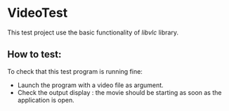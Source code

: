 VideoTest
==========

This test project use the basic functionality of *libvlc* library.

How to test:
------------

To check that this test program is running fine:

- Launch the program with a video file as argument.
- Check the output display : the movie should be starting as soon as the application is open.
